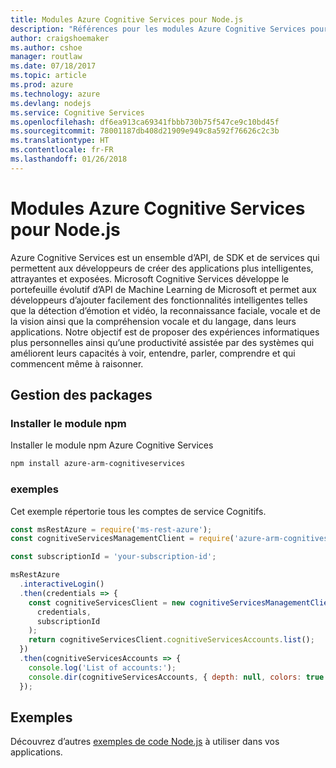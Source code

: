 ```yaml
---
title: Modules Azure Cognitive Services pour Node.js
description: "Références pour les modules Azure Cognitive Services pour Node.js"
author: craigshoemaker
ms.author: cshoe
manager: routlaw
ms.date: 07/18/2017
ms.topic: article
ms.prod: azure
ms.technology: azure
ms.devlang: nodejs
ms.service: Cognitive Services
ms.openlocfilehash: df6ea913ca69341fbbb730b75f547ce9c10bd45f
ms.sourcegitcommit: 78001187db408d21909e949c8a592f76626c2c3b
ms.translationtype: HT
ms.contentlocale: fr-FR
ms.lasthandoff: 01/26/2018
---
```

# <a name="azure-cognitive-services-modules-for-nodejs"></a>Modules Azure Cognitive Services pour Node.js

Azure Cognitive Services est un ensemble d’API, de SDK et de services qui permettent aux développeurs de créer des applications plus intelligentes, attrayantes et exposées. Microsoft Cognitive Services développe le portefeuille évolutif d’API de Machine Learning de Microsoft et permet aux développeurs d’ajouter facilement des fonctionnalités intelligentes telles que la détection d’émotion et vidéo, la reconnaissance faciale, vocale et de la vision ainsi que la compréhension vocale et du langage, dans leurs applications. Notre objectif est de proposer des expériences informatiques plus personnelles ainsi qu’une productivité assistée par des systèmes qui améliorent leurs capacités à voir, entendre, parler, comprendre et qui commencent même à raisonner.

## <a name="management-package"></a>Gestion des packages

### <a name="install-the-npm-module"></a>Installer le module npm

Installer le module npm Azure Cognitive Services

```bash
npm install azure-arm-cognitiveservices
```

### <a name="example"></a>exemples

Cet exemple répertorie tous les comptes de service Cognitifs.

```javascript
const msRestAzure = require('ms-rest-azure');
const cognitiveServicesManagementClient = require('azure-arm-cognitiveservices');

const subscriptionId = 'your-subscription-id';

msRestAzure
  .interactiveLogin()
  .then(credentials => {
    const cognitiveServicesClient = new cognitiveServicesManagementClient(
      credentials,
      subscriptionId
    );
    return cognitiveServicesClient.cognitiveServicesAccounts.list();
  })
  .then(cognitiveServicesAccounts => {
    console.log('List of accounts:');
    console.dir(cognitiveServicesAccounts, { depth: null, colors: true });    
  });

```

## <a name="samples"></a>Exemples

Découvrez d’autres [exemples de code Node.js](https://azure.microsoft.com/resources/samples/?platform=nodejs) à utiliser dans vos applications.
